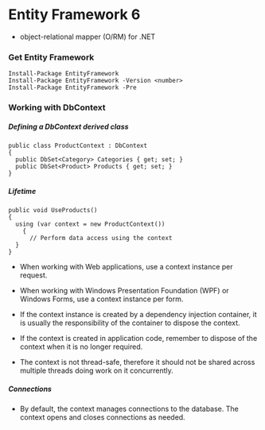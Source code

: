 #  Entity Framework 6

- object-relational mapper (O/RM) for .NET

### Get Entity Framework
```
Install-Package EntityFramework
Install-Package EntityFramework -Version <number>
Install-Package EntityFramework -Pre 
```   
### Working with DbContext
##### Defining a DbContext derived class

```
public class ProductContext : DbContext
{
  public DbSet<Category> Categories { get; set; }
  public DbSet<Product> Products { get; set; }
}
```

##### Lifetime
```
public void UseProducts()
{
  using (var context = new ProductContext())
	{     
	  // Perform data access using the context
  }
}
```
- When working with Web applications, use a context instance per request.

- When working with Windows Presentation Foundation (WPF) or Windows Forms, use a context 
  instance per form.

- If the context instance is created by a dependency injection container, it is usually 
    the responsibility of the container to dispose the context.

- If the context is created in application code, remember to dispose of the context 
   when it is no longer required.

- The context is not thread-safe, therefore it should not be shared across multiple threads 
   doing work on it concurrently.

##### Connections
			   
- By default, the context manages connections to the database. The context opens and closes 
  connections as needed.

